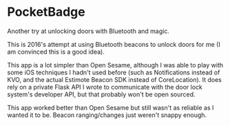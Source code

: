 # PocketBadge
Another try at unlocking doors with Bluetooth and magic.

This is 2016's attempt at using Bluetooth beacons to unlock doors for me (I am convinced this is a good idea).

This app is a lot simpler than Open Sesame, although I was able to play with some iOS techniques I hadn't used before (such as Notifications instead of KVO, and the actual Estimote Beacon SDK instead of CoreLocation).  It does rely on a private Flask API I wrote to communicate with the door lock system's developer API, but that probably won't be open sourced.

This app worked better than Open Sesame but still wasn't as reliable as I wanted it to be.  Beacon ranging/changes just weren't snappy enough.
